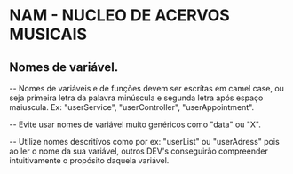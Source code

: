 # NAM - NUCLEO DE ACERVOS MUSICAIS


## Nomes de variável.
-- Nomes de variáveis e de funções devem ser escrítas em camel case, ou seja
primeira letra da palavra minúscula e segunda letra após espaço maiuscula. Ex:
"userService", "userController", "userAppointment".

-- Evite usar nomes de variável muito genéricos como "data" ou "X".

-- Utilize nomes descritívos como por ex: "userList" ou "userAdress"
pois ao ler o nome da sua variável, outros DEV's conseguirão compreender
intuitivamente o propósito daquela variável.
